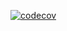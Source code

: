 [![codecov](https://codecov.io/gh/lupusbytes/cs2mqtt/graph/badge.svg?token=FJYRCDUDRH)](https://codecov.io/gh/lupusbytes/cs2mqtt)